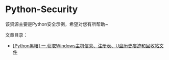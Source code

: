 # Python-Security
该资源主要是Python安全示例，希望对您有所帮助~


文章目录：
- [[Python黑帽] 一.获取Windows主机信息、注册表、U盘历史痕迹和回收站文件](https://blog.csdn.net/Eastmount/article/details/108416973)


